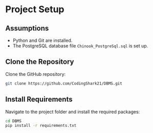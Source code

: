 # Project Setup

## Assumptions
- Python and Git are installed.
- The PostgreSQL database file `Chinook_PostgreSql.sql` is set up.

## Clone the Repository
Clone the GitHub repository:
```bash
git clone https://github.com/CodingShark21/DBMS.git
```

## Install Requirements
Navigate to the project folder and install the required packages:
```bash
cd DBMS
pip install -r requirements.txt
```
